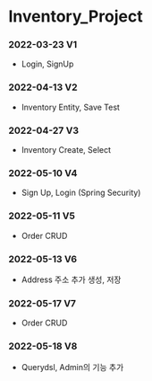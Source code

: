 # Inventory_Project

### 2022-03-23 V1

- Login, SignUp

### 2022-04-13 V2

- Inventory Entity, Save Test

### 2022-04-27 V3

- Inventory Create, Select

### 2022-05-10 V4

- Sign Up, Login (Spring Security)

### 2022-05-11 V5

- Order CRUD

### 2022-05-13 V6

- Address 주소 추가 생성, 저장

### 2022-05-17 V7

- Order CRUD

### 2022-05-18 V8

- Querydsl, Admin의 기능 추가
